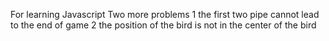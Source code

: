 For learning Javascript
Two more problems
	1 the first two pipe cannot lead to the end of game
	2 the position of the bird is not in the center of the bird
